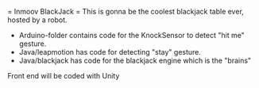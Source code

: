 = Inmoov BlackJack =
This is gonna be the coolest blackjack table ever, hosted by a robot.

- Arduino-folder contains code for the KnockSensor to detect "hit me" gesture.
- Java/leapmotion has code for detecting "stay" gesture.
- Java/blackjack has code for the blackjack engine which is the "brains"

Front end will be coded with Unity

